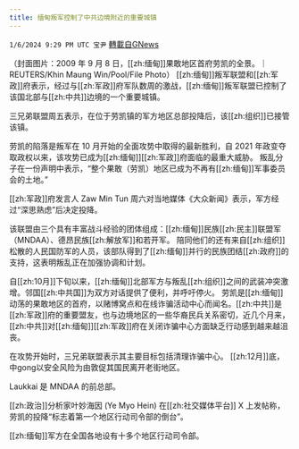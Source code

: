 ```yaml
---
title: 缅甸叛军控制了中共边境附近的重要城镇
---
```

`1/6/2024 9:29 PM UTC 宝尹` [轉載自GNews](https://gnews.org/articles/2191807)

（封面图片：2009 年 9 月 8 日，[[zh:缅甸]]果敢地区首府劳凯的全景。｜REUTERS/Khin Maung Win/Pool/File Photo）
[[zh:缅甸]]叛军联盟和[[zh:军政]]府表示，经过与[[zh:军政]]府军队数周的激战，[[zh:缅甸]]叛军联盟已控制了该国北部与[[zh:中共]]边境的一个重要城镇。

三兄弟联盟周五表示，在位于劳凯镇的军方地区总部投降后，该[[zh:组织]]已接管该镇。

劳凯的陷落是叛军在 10 月开始的全面攻势中取得的最新胜利，自 2021 年政变夺取政权以来，该攻势已成为[[zh:缅甸]][[zh:军政]]府面临的最重大威胁。
叛乱分子在一份声明中表示，“整个果敢（劳凯）地区已成为不再有[[zh:缅甸]]军事委员会的土地。”

[[zh:军政]]府发言人 Zaw Min Tun 周六对当地媒体《大众新闻》表示，军方经过“深思熟虑”后决定投降。

该联盟由三个具有丰富战斗经验的团体组成：[[zh:缅甸]]民族[[zh:民主]]联盟军（MNDAA）、德昂民族[[zh:解放军]]和若开军。
陪同他们的还有来自[[zh:组织]]松散的人民国防军的人员，该部队得到了[[zh:缅甸]]并行的民族团结[[zh:政府]]的支持，这表明叛乱正在加强协调和计划。

自[[zh:10月]]下旬以来，[[zh:缅甸]]北部军方与叛乱[[zh:组织]]之间的武装冲突激增。邻国[[zh:中共国]]为双方对话提供了便利，并呼吁停火。
劳凯是[[zh:缅甸]]动荡的果敢地区的首府，以赌博窝点和在线诈骗活动中心而闻名。[[zh:中共]]是[[zh:军政]]府的重要盟友，也与边境地区的一些华裔民兵关系密切，近几个月来，[[zh:中共]]对[[zh:缅甸]][[zh:军政]]府在关闭诈骗中心方面缺乏行动感到越来越沮丧。

在攻势开始时，三兄弟联盟表示其主要目标包括清理诈骗中心。
[[zh:12月]]底，中gong以安全风险为由敦促其国民离开老街地区。

Laukkai 是 MNDAA 的前总部。

[[zh:政治]]分析家叶妙海因 (Ye Myo Hein) 在[[zh:社交媒体平台]] X 上发帖称，劳凯的投降“标志着第一个地区行动司令部的倒台”。

[[zh:缅甸]]军方在全国各地设有十多个地区行动司令部。

